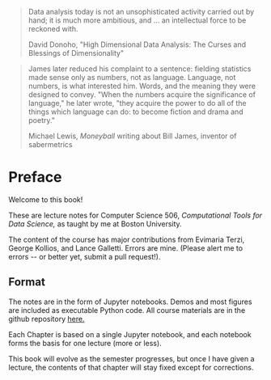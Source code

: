 > Data analysis today is not an unsophisticated activity carried out by
> hand; it is much more ambitious, and ... an intellectual force to be
> reckoned with. 
>
> David Donoho, "High Dimensional Data Analysis: The Curses and Blessings
> of Dimensionality"


> James later reduced his complaint to a sentence: fielding statistics
> made sense only as numbers, not as language.  Language, not numbers, is
> what interested him.  Words, and the meaning they were designed to
> convey.  "When the numbers acquire the significance of language," he
> later wrote, "they acquire the power to do all of the things which
> language can do: to become fiction and drama and poetry."
> 
> Michael Lewis, _Moneyball_
> writing about Bill James, inventor of sabermetrics


# Preface

Welcome to this book!

These are lecture notes for Computer Science 506, _Computational Tools 
for Data Science,_ as taught by me at Boston University.

The content of the course has major contributions from Evimaria Terzi,
George Kollios, and Lance Galletti.   Errors are mine.   (Please alert
me to errors -- or better yet, submit a pull request!).

## Format

The notes are in the form of Jupyter notebooks.   Demos and most figures
are included as executable Python code.   All course materials are in
the github repository
[here.](https://github.com/mcrovella/CS506-Computational-Tools-for-Data-Science)

Each Chapter is based on a single Jupyter notebook, and each notebook
forms the basis for one lecture (more or less).

This book will evolve as the semester progresses, but once I have given
a lecture, the contents of that chapter will stay fixed except for corrections.


